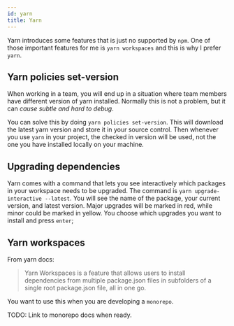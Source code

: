 ```yaml
---
id: yarn
title: Yarn
---
```


Yarn introduces some features that is just no supported by `npm`. One of those important features for me is `yarn workspaces` and this is why I prefer `yarn`. 

## Yarn policies set-version

When working in a team, you will end up in a situation where team members have different version of yarn installed. Normally this is not a problem, but it can _cause subtle and hard to debug_. 

You can solve this by doing `yarn policies set-version`. This will download the latest yarn version and store it in your source control. Then whenever you use `yarn` in your project, the checked in version will be used, not the one you have installed locally on your machine. 

## Upgrading dependencies

Yarn comes with a command that lets you see interactively which packages in your workspace needs to be upgraded. The command is `yarn upgrade-interactive --latest`. You will see the name of the package, your current version, and latest version. Major upgrades will be marked in red, while minor could be marked in yellow. You choose which upgrades you want to install and press `enter`;


## Yarn workspaces

From yarn docs: 

> Yarn Workspaces is a feature that allows users to install dependencies from multiple package.json files in subfolders of a single root package.json file, all in one go.

You want to use this when you are developing a `monorepo`.

TODO: Link to monorepo docs when ready.
